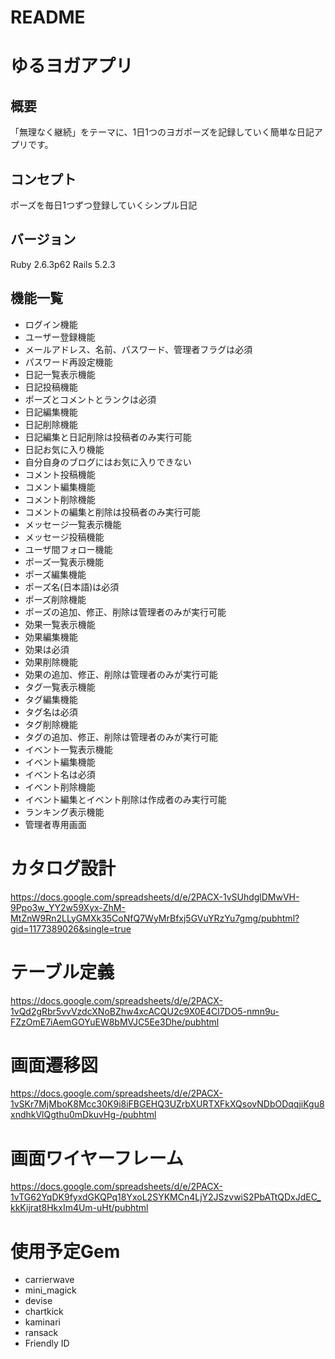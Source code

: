 # README

# ゆるヨガアプリ

## 概要
「無理なく継続」をテーマに、1日1つのヨガポーズを記録していく簡単な日記アプリです。

## コンセプト
ポーズを毎日1つずつ登録していくシンプル日記

## バージョン
Ruby 2.6.3p62 Rails 5.2.3

## 機能一覧
- ログイン機能
- ユーザー登録機能
 - メールアドレス、名前、パスワード、管理者フラグは必須
- パスワード再設定機能
- 日記一覧表示機能
- 日記投稿機能
 - ポーズとコメントとランクは必須
- 日記編集機能
- 日記削除機能
 - 日記編集と日記削除は投稿者のみ実行可能
 - 日記お気に入り機能
 - 自分自身のブログにはお気に入りできない
- コメント投稿機能
- コメント編集機能
- コメント削除機能
 - コメントの編集と削除は投稿者のみ実行可能
- メッセージ一覧表示機能
- メッセージ投稿機能
- ユーザ間フォロー機能
- ポーズ一覧表示機能
- ポーズ編集機能
 - ポーズ名(日本語)は必須
- ポーズ削除機能
 - ポーズの追加、修正、削除は管理者のみが実行可能
- 効果一覧表示機能
- 効果編集機能
 - 効果は必須
- 効果削除機能
 - 効果の追加、修正、削除は管理者のみが実行可能
- タグ一覧表示機能
- タグ編集機能
 - タグ名は必須
- タグ削除機能
 - タグの追加、修正、削除は管理者のみが実行可能
- イベント一覧表示機能
- イベント編集機能
 - イベント名は必須
- イベント削除機能
 - イベント編集とイベント削除は作成者のみ実行可能
- ランキング表示機能
- 管理者専用画面

# カタログ設計
https://docs.google.com/spreadsheets/d/e/2PACX-1vSUhdglDMwVH-9Ppo3w_YY2w59Xyx-ZhM-MtZnW9Rn2LLyGMXk35CoNfQ7WyMrBfxj5GVuYRzYu7gmg/pubhtml?gid=1177389026&single=true

# テーブル定義
https://docs.google.com/spreadsheets/d/e/2PACX-1vQd2gRbr5vvVzdcXNoBZhw4xcACQU2c9X0E4Cl7DO5-nmn9u-FZzOmE7iAemGOYuEW8bMVJC5Ee3Dhe/pubhtml

# 画面遷移図
https://docs.google.com/spreadsheets/d/e/2PACX-1vSKr7MjMboK8Mcc30K9i8iFBGEHQ3UZrbXURTXFkXQsovNDbODqqjiKgu8xndhkVlQgthu0mDkuvHg-/pubhtml

# 画面ワイヤーフレーム
https://docs.google.com/spreadsheets/d/e/2PACX-1vTG62YqDK9fyxdGKQPq18YxoL2SYKMCn4LjY2JSzvwiS2PbATtQDxJdEC_kkKijrat8HkxIm4Um-uHt/pubhtml

# 使用予定Gem
- carrierwave
- mini_magick
- devise
- chartkick
- kaminari
- ransack
- Friendly ID
